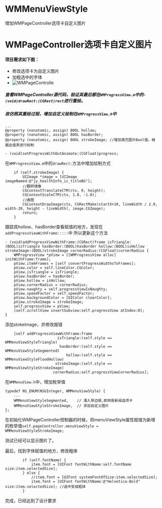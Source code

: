 # WMMenuViewStyle
增加WMPageController选项卡自定义图片
# WMPageController选项卡自定义图片
#### 项目需求如下图：
* 修改选项卡为自定义图片
* 加粗选中的字体
* ![WMPageControlle](media/15717123341274/WMPageController.gif)

##### 查看WMPageController源代码，**验证**其最后都在```WMProgressView.m```中的```- (void)drawRect:(CGRect)rect```进行重绘。
##### 故仿照其重绘过程，增加自定义绘制在```WMProgressView.h```中
```
...
@property (nonatomic, assign) BOOL hollow;
@property (nonatomic, assign) BOOL hasBorder;
@property (nonatomic, assign) BOOL strokeImage; //增加填充图片Bool值，根据此值来进行绘制

- (void)setProgressWithOutAnimate:(CGFloat)progress;
```
在```WMProgressView.m```中的`drawRect:`方法中增加绘制方式
```
    if (self.strokeImage) {
        UIImage *image = [UIImage imageNamed:@"jy_healthInfo_ic_titleBG"];
        //翻转镜像
        CGContextTranslateCTM(ctx, 0, height);
        CGContextScaleCTM(ctx, 1.0, -1.0);
        //画图
        CGContextDrawImage(ctx, CGRectMake(startX+10, lineWidth / 2.0, width-20, height - lineWidth), image.CGImage);
        return;
    }
```
跟踪其hollow、hasBorder查看赋值的地方，发现在```addProgressViewWithFrame:::::```中
所以更新这个方法
```
- (void)addProgressViewWithFrame:(CGRect)frame isTriangle:(BOOL)isTriangle hasBorder:(BOOL)hasBorder hollow:(BOOL)isHollow strokeImage:(BOOL)strokeImage cornerRadius:(CGFloat)cornerRadius {
    WMProgressView *pView = [[WMProgressView alloc] initWithFrame:frame];
    pView.itemFrames = [self convertProgressWidthsToFrames];
    pView.color = self.lineColor.CGColor;
    pView.isTriangle = isTriangle;
    pView.hasBorder = hasBorder;
    pView.hollow = isHollow;
    pView.cornerRadius = cornerRadius;
    pView.naughty = self.progressViewIsNaughty;
    pView.speedFactor = self.speedFactor;
    pView.backgroundColor = [UIColor clearColor];
    pView.strokeImage = strokeImage;
    self.progressView = pView;
    [self.scrollView insertSubview:self.progressView atIndex:0];
}
```
添加stokeImage，并修改报错
```
    [self addProgressViewWithFrame:frame
                        isTriangle:(self.style == WMMenuViewStyleTriangle)
                         hasBorder:(self.style == WMMenuViewStyleSegmented)
                            hollow:(self.style == WMMenuViewStyleFloodHollow)
                       strokeImage:(self.style == WMMenuViewStyleStrokeImage)
                      cornerRadius:self.progressViewCornerRadius];
```

在```WMMenuView.h```中，增加枚举值
```
typedef NS_ENUM(NSUInteger, WMMenuViewStyle) {
    ...
    WMMenuViewStyleSegmented,    // 涌入带边框,即网易新闻选项卡
    WMMenuViewStyleStrokeImage,  // 添加自定义图片
};

```

在初始化WMPageController控制器的时候，将menuViewStyle属性赋值为新增的枚举值```self.pageController.menuViewStyle = WMMenuViewStyleStrokeImage;```

测试已经可以显示图片了。

最后，找到字体赋值的地方，修改粗体
```
        if (self.fontName) {
            item.font = [UIFont fontWithName:self.fontName size:item.selectedSize];
        } else {
            //item.font = [UIFont systemFontOfSize:item.selectedSize];
            item.font = [UIFont fontWithName:@"Helvetica-Bold" size:item.selectedSize]; //选中变成粗体
        }
```

完成，已经达到了设计要求
